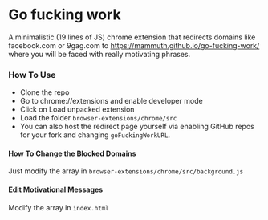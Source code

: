 # Go fucking work

A minimalistic (19 lines of JS) chrome extension that redirects domains like facebook.com or 9gag.com to https://mammuth.github.io/go-fucking-work/ where you will be faced with really motivating phrases.

### How To Use
- Clone the repo
- Go to chrome://extensions and enable developer mode
- Click on Load unpacked extension
- Load the folder `browser-extensions/chrome/src`
- You can also host the redirect page yourself via enabling GitHub repos for your fork and changing `goFuckingWorkURL`.

#### How To Change the Blocked Domains
Just modify the array in `browser-extensions/chrome/src/background.js`

#### Edit Motivational Messages
Modify the array in `index.html`
